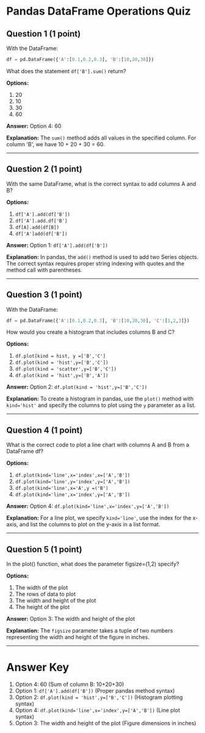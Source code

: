 # Pandas DataFrame Operations Quiz

## Question 1 (1 point)
With the DataFrame:
```python
df = pd.DataFrame({'A':[0.1,0.2,0.3], 'B':[10,20,30]})
```
What does the statement `df['B'].sum()` return?

**Options:**
1. 20
2. 10
3. 30
4. 60

**Answer:** Option 4: 60

**Explanation:** The `sum()` method adds all values in the specified column. For column 'B', we have 10 + 20 + 30 = 60.

---

## Question 2 (1 point)
With the same DataFrame, what is the correct syntax to add columns A and B?

**Options:**
1. `df['A'].add(df['B'])`
2. `df['A'].add.df['B']`
3. `df[A].add(df[B])`
4. `df['A']add(df['B'])`

**Answer:** Option 1: `df['A'].add(df['B'])`

**Explanation:** In pandas, the `add()` method is used to add two Series objects. The correct syntax requires proper string indexing with quotes and the method call with parentheses.

---

## Question 3 (1 point)
With the DataFrame:
```python
df = pd.DataFrame({'A':[0.1,0.2,0.3], 'B':[10,20,30], 'C':[1,2,3]})
```
How would you create a histogram that includes columns B and C?

**Options:**
1. `df.plot[kind = hist, y =['B','C']`
2. `df.plot(kind = 'hist',y=['B','C'])`
3. `df.plot(kind = 'scatter',y=['B','C'])`
4. `df.plot(kind = 'hist',y=['B','A'])`

**Answer:** Option 2: `df.plot(kind = 'hist',y=['B','C'])`

**Explanation:** To create a histogram in pandas, use the `plot()` method with `kind='hist'` and specify the columns to plot using the `y` parameter as a list.

---

## Question 4 (1 point)
What is the correct code to plot a line chart with columns A and B from a DataFrame df?

**Options:**
1. `df.plot(kind='line',x='index',x=['A','B'])`
2. `df.plot(kind='line',y='index',y=['A','B'])`
3. `df.plot(kind='line',x='A',y =('B')`
4. `df.plot(kind='line',x='index',y=['A','B'])`

**Answer:** Option 4: `df.plot(kind='line',x='index',y=['A','B'])`

**Explanation:** For a line plot, we specify `kind='line'`, use the index for the x-axis, and list the columns to plot on the y-axis in a list format.

---

## Question 5 (1 point)
In the plot() function, what does the parameter figsize=(1,2) specify?

**Options:**
1. The width of the plot
2. The rows of data to plot
3. The width and height of the plot
4. The height of the plot

**Answer:** Option 3: The width and height of the plot

**Explanation:** The `figsize` parameter takes a tuple of two numbers representing the width and height of the figure in inches.

---

# Answer Key
1. Option 4: 60 (Sum of column B: 10+20+30)
2. Option 1: `df['A'].add(df['B'])` (Proper pandas method syntax)
3. Option 2: `df.plot(kind = 'hist',y=['B','C'])` (Histogram plotting syntax)
4. Option 4: `df.plot(kind='line',x='index',y=['A','B'])` (Line plot syntax)
5. Option 3: The width and height of the plot (Figure dimensions in inches)